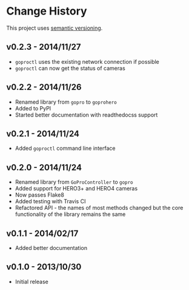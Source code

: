# Change History

This project uses [semantic versioning](http://semver.org/).

## v0.2.3 - 2014/11/27

* `goproctl` uses the existing network connection if possible
* `goproctl` can now get the status of cameras

## v0.2.2 - 2014/11/26

* Renamed library from `gopro` to `goprohero`
* Added to PyPI
* Started better documentation with readthedocss support

## v0.2.1 - 2014/11/24

* Added `goproctl` command line interface

## v0.2.0 - 2014/11/24

* Renamed library from `GoProController` to `gopro`
* Added support for HERO3+ and HERO4 cameras
* Now passes Flake8
* Added testing with Travis CI
* Refactored API - the names of most methods changed but the core functionality of the library remains the same

## v0.1.1 - 2014/02/17

* Added better documentation

## v0.1.0 - 2013/10/30

* Initial release
